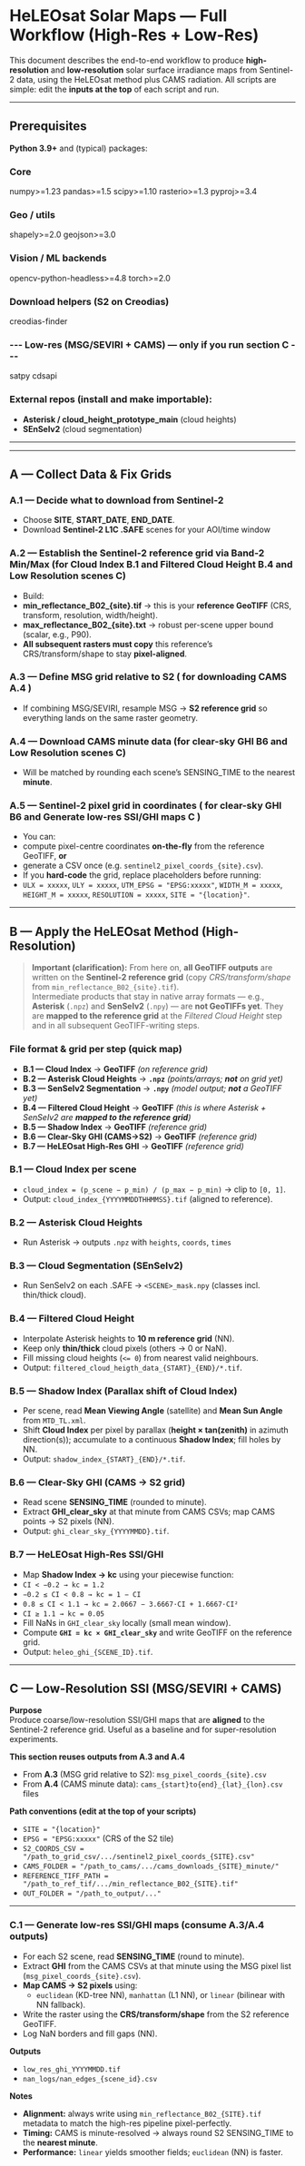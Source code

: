 # HeLEOsat Solar Maps — Full Workflow (High-Res + Low-Res)

This document describes the end-to-end workflow to produce **high-resolution** and **low-resolution** solar surface irradiance maps from Sentinel-2 data, using the HeLEOsat method plus CAMS radiation. All scripts are simple: edit the **inputs at the top** of each script and run.

---

## Prerequisites

**Python 3.9+** and (typical) packages:

### Core
numpy>=1.23
pandas>=1.5
scipy>=1.10
rasterio>=1.3
pyproj>=3.4

### Geo / utils
shapely>=2.0
geojson>=3.0

### Vision / ML backends
opencv-python-headless>=4.8
torch>=2.0

### Download helpers (S2 on Creodias)
creodias-finder

### --- Low-res (MSG/SEVIRI + CAMS) — only if you run section C ---
satpy
cdsapi



### External repos (install and make importable):

- **Asterisk / cloud_height_prototype_main** (cloud heights)
- **SEnSeIv2** (cloud segmentation)

---

---

## A — Collect Data & Fix Grids

### A.1 — Decide what to download from Sentinel-2
- Choose **SITE**, **START_DATE**, **END_DATE**.
- Download **Sentinel-2 L1C .SAFE** scenes for your AOI/time window

### A.2 — Establish the Sentinel-2 **reference grid** via Band-2 Min/Max (for Cloud Index B.1 and Filtered Cloud Height B.4 and Low Resolution scenes C)
- Build:
- **min_reflectance_B02_{site}.tif**  → this is your **reference GeoTIFF** (CRS, transform, resolution, width/height).
- **max_reflectance_B02_{site}.txt** → robust per-scene upper bound (scalar, e.g., P90).
- **All subsequent rasters must copy** this reference’s CRS/transform/shape to stay **pixel-aligned**.

### A.3 — Define MSG grid relative to S2 ( for downloading CAMS A.4 )
- If combining MSG/SEVIRI, resample MSG → **S2 reference grid** so everything lands on the same raster geometry.

### A.4 — Download **CAMS** minute data (for clear-sky GHI B6 and Low Resolution scenes C)

- Will be matched by rounding each scene’s SENSING_TIME to the nearest **minute**.

### A.5 —  Sentinel-2 pixel grid in coordinates  ( for clear-sky GHI B6 and Generate low-res SSI/GHI maps C )
- You can:
- compute pixel-centre coordinates **on-the-fly** from the reference GeoTIFF, **or**
- generate a CSV once (e.g. `sentinel2_pixel_coords_{site}.csv`).
- If you **hard-code** the grid, replace placeholders before running:
- `ULX = xxxxx`, `ULY = xxxxx`, `UTM_EPSG = "EPSG:xxxxx"`, `WIDTH_M = xxxxx`, `HEIGHT_M = xxxxx`, `RESOLUTION = xxxxx`, `SITE = "{location}"`.

---

## B — Apply the HeLEOsat Method (High-Resolution)

> **Important (clarification):** From here on, **all GeoTIFF outputs** are written on the **Sentinel-2 reference grid** (copy *CRS/transform/shape* from `min_reflectance_B02_{site}.tif`).  
> Intermediate products that stay in native array formats — e.g., **Asterisk** (`.npz`) and **SenSeIv2** (`.npy`) — are **not GeoTIFFs yet**. They are **mapped to the reference grid** at the *Filtered Cloud Height* step and in all subsequent GeoTIFF-writing steps.

### File format & grid per step (quick map)
- **B.1 — Cloud Index** → **GeoTIFF** *(on reference grid)*
- **B.2 — Asterisk Cloud Heights** → **`.npz`** *(points/arrays; **not** on grid yet)*
- **B.3 — SenSeIv2 Segmentation** → **`.npy`** *(model output; **not** a GeoTIFF yet)*
- **B.4 — Filtered Cloud Height** → **GeoTIFF** *(this is where Asterisk + SenSeIv2 are **mapped to the reference grid**)*
- **B.5 — Shadow Index** → **GeoTIFF** *(reference grid)*
- **B.6 — Clear-Sky GHI (CAMS→S2)** → **GeoTIFF** *(reference grid)*
- **B.7 — HeLEOsat High-Res GHI** → **GeoTIFF** *(reference grid)*


### B.1 — Cloud Index per scene
- `cloud_index = (p_scene − p_min) / (p_max − p_min)` → clip to `[0, 1]`.
- Output: `cloud_index_{YYYYMMDDTHHMMSS}.tif` (aligned to reference).

### B.2 — Asterisk Cloud Heights
- Run Asterisk → outputs `.npz` with `heights`, `coords`, `times`


### B.3 — Cloud Segmentation (SEnSeIv2)
- Run SenSeIv2 on each .SAFE → `<SCENE>_mask.npy` (classes incl. thin/thick cloud).

### B.4 — Filtered Cloud Height
- Interpolate Asterisk heights to **10 m reference grid** (NN).
- Keep only **thin/thick** cloud pixels (others → 0 or NaN).
- Fill missing cloud heights (`<= 0`) from nearest valid neighbours.
- Output: `filtered_cloud_heigth_data_{START}_{END}/*.tif`.

### B.5 — Shadow Index (Parallax shift of Cloud Index)
- Per scene, read **Mean Viewing Angle** (satellite) and **Mean Sun Angle** from `MTD_TL.xml`.
- Shift **Cloud Index** per pixel by parallax (**height × tan(zenith)** in azimuth direction(s)); accumulate to a continuous **Shadow Index**; fill holes by NN.
- Output: `shadow_index_{START}_{END}/*.tif`.

### B.6 — Clear-Sky GHI (CAMS → S2 grid)
- Read scene **SENSING_TIME** (rounded to minute).
- Extract **GHI_clear_sky** at that minute from CAMS CSVs; map CAMS points → S2 pixels (NN).
- Output: `ghi_clear_sky_{YYYYMMDD}.tif`.

### B.7 — HeLEOsat High-Res SSI/GHI
- Map **Shadow Index → kc** using your piecewise function:
- `CI < −0.2 → kc = 1.2`  
- `−0.2 ≤ CI < 0.8 → kc = 1 − CI`  
- `0.8 ≤ CI < 1.1 → kc = 2.0667 − 3.6667·CI + 1.6667·CI²`  
- `CI ≥ 1.1 → kc = 0.05`
- Fill NaNs in `GHI_clear_sky` locally (small mean window).
- Compute **`GHI = kc × GHI_clear_sky`** and write GeoTIFF on the reference grid.
- Output: `heleo_ghi_{SCENE_ID}.tif`.

---
## C — Low-Resolution SSI (MSG/SEVIRI + CAMS)

**Purpose**  
Produce coarse/low-resolution SSI/GHI maps that are **aligned** to the Sentinel-2 reference grid. Useful as a baseline and for super-resolution experiments.

**This section reuses outputs from A.3 and A.4**  
- From **A.3** (MSG grid relative to S2): `msg_pixel_coords_{site}.csv`  
- From **A.4** (CAMS minute data): `cams_{start}to{end}_{lat}_{lon}.csv` files

**Path conventions (edit at the top of your scripts)**  
- `SITE = "{location}"`  
- `EPSG = "EPSG:xxxxx"` (CRS of the S2 tile)  
- `S2_COORDS_CSV = "/path_to_grid_csv/.../sentinel2_pixel_coords_{SITE}.csv"`  
- `CAMS_FOLDER = "/path_to_cams/.../cams_downloads_{SITE}_minute/"`  
- `REFERENCE_TIFF_PATH = "/path_to_ref_tif/.../min_reflectance_B02_{SITE}.tif"`  
- `OUT_FOLDER = "/path_to_output/..."`

---

### C.1 — Generate low-res SSI/GHI maps (consume A.3/A.4 outputs)
- For each S2 scene, read **SENSING_TIME** (round to minute).  
- Extract **GHI** from the CAMS CSVs at that minute using the MSG pixel list (`msg_pixel_coords_{site}.csv`).  
- **Map CAMS → S2 pixels** using:
  - `euclidean` (KD-tree NN), `manhattan` (L1 NN), or `linear` (bilinear with NN fallback).  
- Write the raster using the **CRS/transform/shape** from the S2 reference GeoTIFF.  
- Log NaN borders and fill gaps (NN).

**Outputs**  
- `low_res_ghi_YYYYMMDD.tif`  
- `nan_logs/nan_edges_{scene_id}.csv`

**Notes**  
- **Alignment:** always write using `min_reflectance_B02_{SITE}.tif` metadata to match the high-res pipeline pixel-perfectly.  
- **Timing:** CAMS is minute-resolved → always round S2 SENSING_TIME to the **nearest minute**.  
- **Performance:** `linear` yields smoother fields; `euclidean` (NN) is faster.
